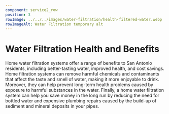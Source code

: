 ```yaml
---
component: service2_row
position: 3
rowImage: ../../../images/water-filtration/health-filtered-water.webp
rowImageAlt: Water Filtration temporary alt
---
```

#  Water Filtration Health and Benefits

Home water filtration systems offer a range of benefits to San Antonio residents, including better-tasting water, improved health, and cost savings. Home filtration systems can remove harmful chemicals and contaminants that affect the taste and smell of water, making it more enjoyable to drink. Moreover, they can help prevent long-term health problems caused by exposure to harmful substances in the water. Finally, a home water filtration system can help you save money in the long run by reducing the need for bottled water and expensive plumbing repairs caused by the build-up of sediment and mineral deposits in your pipes.


